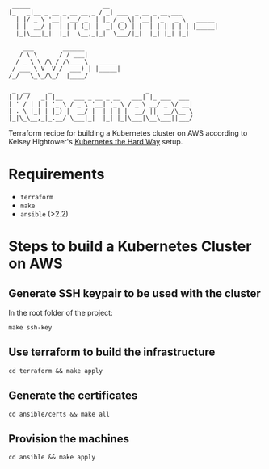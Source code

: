 ```
 _____                    __                              
|_   _|__ _ __ _ __ __ _ / _| ___  _ __ _ __ ___          
  | |/ _ \ '__| '__/ _` | |_ / _ \| '__| '_ ` _ \   _____ 
  | |  __/ |  | | | (_| |  _| (_) | |  | | | | | | |_____|
  |_|\___|_|  |_|  \__,_|_|  \___/|_|  |_| |_| |_|        
                                                          
    ___        ______          
   / \ \      / / ___|         
  / _ \ \ /\ / /\___ \   _____ 
 / ___ \ V  V /  ___) | |_____|
/_/   \_\_/\_/  |____/         
                               
 _  __     _                          _            
| |/ /   _| |__   ___ _ __ _ __   ___| |_ ___  ___ 
| ' / | | | '_ \ / _ \ '__| '_ \ / _ \ __/ _ \/ __|
| . \ |_| | |_) |  __/ |  | | | |  __/ ||  __/\__ \
|_|\_\__,_|_.__/ \___|_|  |_| |_|\___|\__\___||___/
```

Terraform recipe for building a Kubernetes cluster on AWS according to Kelsey Hightower's [Kubernetes the Hard Way](https://github.com/kelseyhightower/kubernetes-the-hard-way/) setup.

Requirements
============

* `terraform`
* `make`
* `ansible` (>2.2)

Steps to build a Kubernetes Cluster on AWS
==========================================

Generate SSH keypair to be used with the cluster
------------------------------------------------

In the root folder of the project:

    make ssh-key

Use terraform to build the infrastructure
-----------------------------------------

    cd terraform && make apply

Generate the certificates
-------------------------

    cd ansible/certs && make all

Provision the machines
----------------------

    cd ansible && make apply
